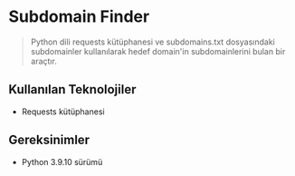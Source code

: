 # Subdomain Finder
>Python dili requests kütüphanesi ve subdomains.txt dosyasındaki subdomainler kullanılarak hedef domain'in subdomainlerini bulan bir araçtır.


## Kullanılan Teknolojiler
- Requests kütüphanesi
## Gereksinimler
- Python 3.9.10 sürümü
